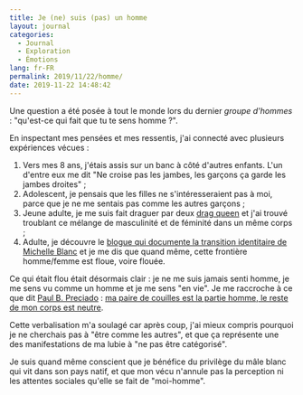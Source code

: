 ```yaml
---
title: Je (ne) suis (pas) un homme
layout: journal
categories:
  - Journal
  - Exploration
  - Émotions
lang: fr-FR
permalink: 2019/11/22/homme/
date: 2019-11-22 14:48:42
---
```


Une question a été posée à tout le monde lors du dernier _groupe d'hommes_ : "qu'est-ce qui fait que tu te sens homme ?".

En inspectant mes pensées et mes ressentis, j'ai connecté avec plusieurs expériences vécues :

1. Vers mes 8 ans, j'étais assis sur un banc à côté d'autres enfants. L'un d'entre eux me dit "Ne croise pas les jambes, les garçons ça garde les jambes droites" ;
2. Adolescent, je pensais que les filles ne s'intéresseraient pas à moi, parce que je ne me sentais pas comme les autres garçons ;
3. Jeune adulte, je me suis fait draguer par deux [drag queen](https://fr.wikipedia.org/wiki/Drag_queen) et j'ai trouvé troublant ce mélange de masculinité et de féminité dans un même corps ;
4. Adulte, je découvre le [blogue qui documente la transition identitaire de Michelle Blanc](http://femme-2-0.blogspot.com) et je me dis que quand même, cette frontière homme/femme est floue, voire flouée.

Ce qui était flou était désormais clair : je ne me suis jamais senti homme, je me sens vu comme un homme et je me sens "en vie". Je me raccroche à ce que dit [Paul B. Preciado](https://en.wikipedia.org/wiki/Paul_B._Preciado) : [ma paire de couilles est la partie homme, le reste de mon corps est neutre](http://www.nova.fr/podcast/dans-le-genre/29-dans-le-genre-paul-b-preciado).

Cette verbalisation m'a soulagé car après coup, j'ai mieux compris pourquoi je ne cherchais pas à "être comme les autres", et que ça représente une des manifestations de ma lubie à "ne pas être catégorisé".

Je suis quand même conscient que je bénéfice du privilège du mâle blanc qui vit dans son pays natif, et que mon vécu n'annule pas la perception ni les attentes sociales qu'elle se fait de "moi-homme".